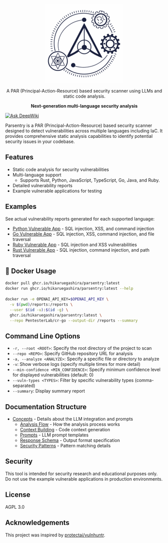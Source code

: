 <div align="center">

  <img width="250" src="./logo.png" alt="Parsentry Logo">

A PAR (Principal-Action-Resource) based security scanner using LLMs and static code analysis.

**Next-generation multi-language security analysis**

</div>

[![Ask DeepWiki](https://deepwiki.com/badge.svg)](https://deepwiki.com/HikaruEgashira/parsentry)

Parsentry is a PAR (Principal-Action-Resource) based security scanner designed to detect vulnerabilities across multiple languages including IaC. It provides comprehensive static analysis capabilities to identify potential security issues in your codebase.


## Features

- Static code analysis for security vulnerabilities
- Multi-language support
  - Supports Rust, Python, JavaScript, TypeScript, Go, Java, and Ruby.
- Detailed vulnerability reports
- Example vulnerable applications for testing

## Examples

See actual vulnerability reports generated for each supported language:

- [Python Vulnerable App](docs/reports/python-vulnerable-app.md) - SQL injection, XSS, and command injection
- [Go Vulnerable App](docs/reports/go-vulnerable-app.md) - SQL injection, XSS, command injection, and file traversal  
- [Ruby Vulnerable App](docs/reports/ruby-vulnerable-app.md) - SQL injection and XSS vulnerabilities
- [Rust Vulnerable App](docs/reports/rust-vulnerable-app.md) - SQL injection, command injection, and path traversal

## 🐳 Docker Usage

```bash
docker pull ghcr.io/hikaruegashira/parsentry:latest
docker run ghcr.io/hikaruegashira/parsentry:latest --help

docker run -e OPENAI_API_KEY=$OPENAI_API_KEY \
  -v $(pwd)/reports:/reports \
  --user $(id -u):$(id -g) \
  ghcr.io/hikaruegashira/parsentry:latest \
  --repo PentesterLab/cr-go --output-dir /reports --summary
```

## Command Line Options

- `-r, --root <ROOT>`: Specify the root directory of the project to scan
- `--repo <REPO>`: Specify GitHub repository URL for analysis
- `-a, --analyze <ANALYZE>`: Specify a specific file or directory to analyze
- `-v`: Show verbose logs (specify multiple times for more detail)
- `--min-confidence <MIN_CONFIDENCE>`: Specify minimum confidence level for displayed vulnerabilities (default: 0)
- `--vuln-types <TYPES>`: Filter by specific vulnerability types (comma-separated)
- `--summary`: Display summary report

## Documentation Structure

- [Concepts](docs/concepts/) - Details about the LLM integration and prompts
  - [Analysis Flow](docs/concepts/analysis_flow.md) - How the analysis process works
  - [Context Building](docs/concepts/context.md) - Code context generation
  - [Prompts](docs/concepts/prompts.md) - LLM prompt templates
  - [Response Schema](docs/concepts/response_schema.md) - Output format specification
  - [Security Patterns](docs/concepts/security_patterns.md) - Pattern matching details

## Security

This tool is intended for security research and educational purposes only. Do not use the example vulnerable applications in production environments.

## License

AGPL 3.0

## Acknowledgements

This project was inspired by [protectai/vulnhuntr](https://github.com/protectai/vulnhuntr).
